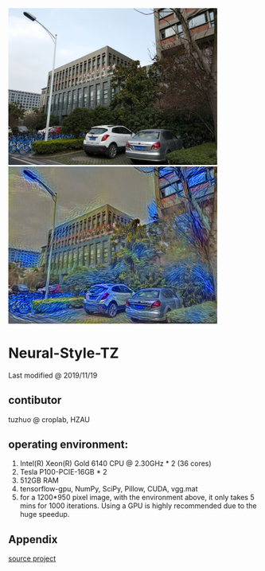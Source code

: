 <img src="content/nju-cs-1.jpg" width="420">
<img src="result/result-nju-cs-1.jpg" width="420">

# Neural-Style-TZ

Last modified @ 2019/11/19

## contibutor
tuzhuo @ croplab, HZAU

## operating environment:
1. Intel(R) Xeon(R) Gold 6140 CPU @ 2.30GHz * 2 (36 cores)
2. Tesla P100-PCIE-16GB * 2
3. 512GB RAM
4. tensorflow-gpu, NumPy, SciPy, Pillow, CUDA, vgg.mat
5. for a 1200*950 pixel image, with the environment above, it only takes 5 mins for 1000 iterations. Using a GPU is highly recommended due to the huge speedup.

## Appendix
[source project](https://github.com/anishathalye/neural-style)